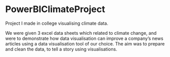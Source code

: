 # PowerBIClimateProject
Project I made in college visualising climate data.

We were given 3 excel data sheets which related to climate change, and were to demonstrate how data visualisation can improve a company’s news articles using a data visualisation tool of our choice. The aim was to prepare and clean the data, to tell a story using visualisations.
